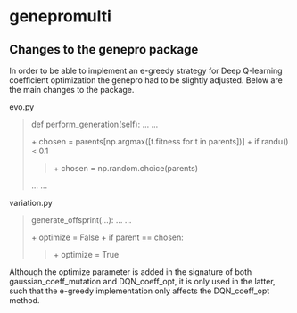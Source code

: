 # genepromulti

## Changes to the genepro package

In order to be able to implement an e-greedy strategy for Deep Q-learning coefficient optimization the genepro had to be slightly adjusted. Below are the main changes to the package.

evo.py

> def perform_generation(self):
> ...
> ...
> 
> \+ chosen  =  parents[np.argmax([t.fitness for t in  parents])]
> \+ if randu() < 0.1
>> \+ chosen = np.random.choice(parents)
> 
> ...
> ...

variation.py
> generate_offsprint(...):
> ...
> ...
>  
>  \+ optimize = False
>  \+ if parent == chosen:
>  > \+ optimize = True

Although the optimize parameter is added in the signature of both gaussian_coeff_mutation and DQN_coeff_opt, it is only used in the latter, such that the e-greedy implementation only affects the DQN_coeff_opt method.
